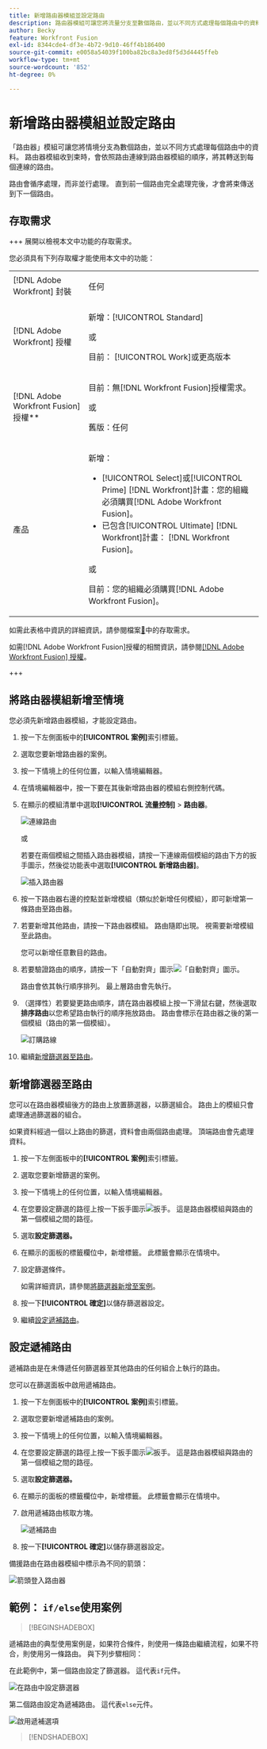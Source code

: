 ```yaml
---
title: 新增路由器模組並設定路由
description: 路由器模組可讓您將流量分支至數個路由，並以不同方式處理每個路由中的資料。 路由器模組收到束後，會依照路由連結至路由器模組的順序，將其轉送至每個連線的路由。
author: Becky
feature: Workfront Fusion
exl-id: 8344cde4-df3e-4b72-9d10-46ff4b186400
source-git-commit: e0058a54039f100ba82bc8a3ed8f5d3d4445ffeb
workflow-type: tm+mt
source-wordcount: '852'
ht-degree: 0%

---
```


# 新增路由器模組並設定路由

「路由器」模組可讓您將情境分支為數個路由，並以不同方式處理每個路由中的資料。 路由器模組收到束時，會依照路由連線到路由器模組的順序，將其轉送到每個連線的路由。

路由會循序處理，而非並行處理。 直到前一個路由完全處理完後，才會將束傳送到下一個路由。


## 存取需求

+++ 展開以檢視本文中功能的存取需求。

您必須具有下列存取權才能使用本文中的功能：

<table style="table-layout:auto">
 <col> 
 <col> 
 <tbody> 
  <tr> 
   <td role="rowheader">[!DNL Adobe Workfront] 封裝</td> 
   <td> <p>任何</p> </td> 
  </tr> 
  <tr data-mc-conditions=""> 
   <td role="rowheader">[!DNL Adobe Workfront] 授權</td> 
   <td> <p>新增：[!UICONTROL Standard]</p><p>或</p><p>目前： [!UICONTROL Work]或更高版本</p> </td> 
  </tr> 
  <tr> 
   <td role="rowheader">[!DNL Adobe Workfront Fusion] 授權**</td> 
   <td>
   <p>目前：無[!DNL Workfront Fusion]授權需求。</p>
   <p>或</p>
   <p>舊版：任何 </p>
   </td> 
  </tr> 
  <tr> 
   <td role="rowheader">產品</td> 
   <td>
   <p>新增：</p> <ul><li>[!UICONTROL Select]或[!UICONTROL Prime] [!DNL Workfront]計畫：您的組織必須購買[!DNL Adobe Workfront Fusion]。</li><li>已包含[!UICONTROL Ultimate] [!DNL Workfront]計畫： [!DNL Workfront Fusion]。</li></ul>
   <p>或</p>
   <p>目前：您的組織必須購買[!DNL Adobe Workfront Fusion]。</p>
   </td> 
  </tr>
 </tbody> 
</table>

如需此表格中資訊的詳細資訊，請參閱檔案[&#128279;](/help/workfront-fusion/references/licenses-and-roles/access-level-requirements-in-documentation.md)中的存取需求。

如需[!DNL Adobe Workfront Fusion]授權的相關資訊，請參閱[[!DNL Adobe Workfront Fusion] 授權](/help/workfront-fusion/set-up-and-manage-workfront-fusion/licensing-operations-overview/license-automation-vs-integration.md)。

+++

## 將路由器模組新增至情境

您必須先新增路由器模組，才能設定路由。

1. 按一下左側面板中的&#x200B;**[!UICONTROL 案例]**&#x200B;索引標籤。
1. 選取您要新增路由器的案例。
1. 按一下情境上的任何位置，以輸入情境編輯器。
1. 在情境編輯器中，按一下要在其後新增路由器的模組右側控制代碼。
1. 在顯示的模組清單中選取&#x200B;**[!UICONTROL 流量控制]** > **路由器**。

   ![連線路由](assets/connect-the-router-350x108.png)

   或

   若要在兩個模組之間插入路由器模組，請按一下連線兩個模組的路由下方的扳手圖示，然後從功能表中選取&#x200B;**[!UICONTROL 新增路由器]**。

   ![插入路由器](assets/insert-router-350x191.png)
1. 按一下路由器右邊的控點並新增模組（類似於新增任何模組），即可新增第一條路由至路由器。
1. 若要新增其他路由，請按一下路由器模組。 路由隨即出現。 視需要新增模組至此路由。

   您可以新增任意數目的路由。

1. 若要驗證路由的順序，請按一下「自動對齊」圖示![「自動對齊」圖示](assets/auto-align.png)。

   路由會依其執行順序排列。 最上層路由會先執行。

1. （選擇性）若要變更路由順序，請在路由器模組上按一下滑鼠右鍵，然後選取&#x200B;**排序路由**&#x200B;以您希望路由執行的順序拖放路由。 路由會標示在路由器之後的第一個模組（路由的第一個模組）。

   ![訂購路線](assets/order-routes.png)

1. 繼續[新增篩選器至路由](#add-a-filter-to-a-route)。

## 新增篩選器至路由

您可以在路由器模組後方的路由上放置篩選器，以篩選組合。 路由上的模組只會處理通過篩選器的組合。

如果資料經過一個以上路由的篩選，資料會由兩個路由處理。 頂端路由會先處理資料。

1. 按一下左側面板中的&#x200B;**[!UICONTROL 案例]**&#x200B;索引標籤。
1. 選取您要新增篩選的案例。
1. 按一下情境上的任何位置，以輸入情境編輯器。
1. 在您要設定篩選的路徑上按一下扳手圖示![扳手](assets/wrench-icon.png)。 這是路由器模組與路由的第一個模組之間的路徑。
1. 選取&#x200B;**設定篩選器。**
1. 在顯示的面板的標籤欄位中，新增標籤。 此標籤會顯示在情境中。
1. 設定篩選條件。

   如需詳細資訊，請參閱[將篩選器新增至案例](/help/workfront-fusion/create-scenarios/add-modules/add-a-filter-to-a-scenario.md)。

1. 按一下&#x200B;**[!UICONTROL 確定]**&#x200B;以儲存篩選器設定。

1. 繼續[設定遞補路由](#configure-a-fallback-route)。

## 設定遞補路由

遞補路由是在未傳遞任何篩選器至其他路由的任何組合上執行的路由。

您可以在篩選面板中啟用遞補路由。

1. 按一下左側面板中的&#x200B;**[!UICONTROL 案例]**&#x200B;索引標籤。
1. 選取您要新增遞補路由的案例。
1. 按一下情境上的任何位置，以輸入情境編輯器。
1. 在您要設定篩選的路徑上按一下扳手圖示![扳手](assets/wrench-icon.png)。 這是路由器模組與路由的第一個模組之間的路徑。
1. 選取&#x200B;**設定篩選器。**
1. 在顯示的面板的標籤欄位中，新增標籤。 此標籤會顯示在情境中。
1. 啟用遞補路由核取方塊。

   ![遞補路由](assets/fallback-route-350x260.png)

1. 按一下&#x200B;**[!UICONTROL 確定]**&#x200B;以儲存篩選器設定。

備援路由在路由器模組中標示為不同的箭頭：

![箭頭登入路由器](assets/arrow-sign-in-router-module-350x361.png)

## 範例： `if/else`使用案例

>[!BEGINSHADEBOX]

遞補路由的典型使用案例是，如果符合條件，則使用一條路由繼續流程，如果不符合，則使用另一條路由。 與下列步驟相同：

在此範例中，第一個路由設定了篩選器。 這代表`if`元件。

![在路由](assets/set-up-a-filter-2-350x242.png)中設定篩選器

第二個路由設定為遞補路由。 這代表`else`元件。

![啟用遞補選項](assets/enable-fallback-route-option-350x238.png)

>[!ENDSHADEBOX]

